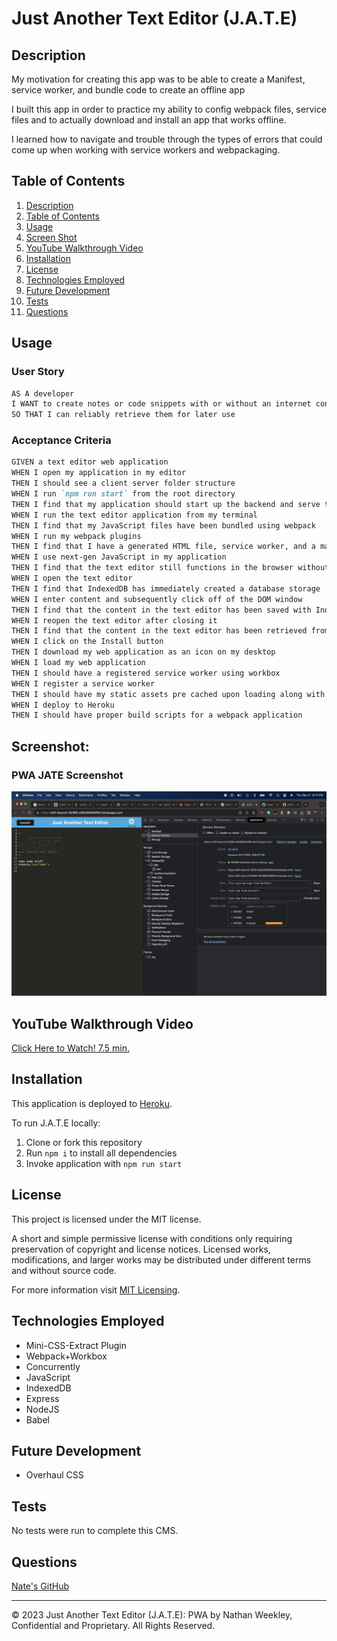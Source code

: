 # Just Another Text Editor (J.A.T.E)

## Description

My motivation for creating this app was to be able to create a Manifest, service worker, and bundle code to create an offline app

I built this app in order to practice my ability to config webpack files, service files and to actually download and install an app that works offline.

I learned how to navigate and trouble through the types of errors that could come up when working with service workers and webpackaging.

## 

## Table of Contents
1. [Description](#description)
2. [Table of Contents](#table-of-contents)
3. [Usage](#usage)
4. [Screen Shot](#screenshot)
5. [YouTube Walkthrough Video](#youtube-walkthrough-video)
6. [Installation](#installation)
7. [License](#license)
8. [Technologies Employed](#technologies-employed)
9. [Future Development](#future-development)
10. [Tests](#tests)
11. [Questions](#questions)

## Usage
### User Story

```md
AS A developer
I WANT to create notes or code snippets with or without an internet connection
SO THAT I can reliably retrieve them for later use
```

### Acceptance Criteria 

```md
GIVEN a text editor web application
WHEN I open my application in my editor
THEN I should see a client server folder structure
WHEN I run `npm run start` from the root directory
THEN I find that my application should start up the backend and serve the client
WHEN I run the text editor application from my terminal
THEN I find that my JavaScript files have been bundled using webpack
WHEN I run my webpack plugins
THEN I find that I have a generated HTML file, service worker, and a manifest file
WHEN I use next-gen JavaScript in my application
THEN I find that the text editor still functions in the browser without errors
WHEN I open the text editor
THEN I find that IndexedDB has immediately created a database storage
WHEN I enter content and subsequently click off of the DOM window
THEN I find that the content in the text editor has been saved with IndexedDB
WHEN I reopen the text editor after closing it
THEN I find that the content in the text editor has been retrieved from our IndexedDB
WHEN I click on the Install button
THEN I download my web application as an icon on my desktop
WHEN I load my web application
THEN I should have a registered service worker using workbox
WHEN I register a service worker
THEN I should have my static assets pre cached upon loading along with subsequent pages and static assets
WHEN I deploy to Heroku
THEN I should have proper build scripts for a webpack application
```

## Screenshot:
### PWA JATE Screenshot

![](/images/SS01.png)

## YouTube Walkthrough Video
[Click Here to Watch! 7.5 min.](https://youtu.be/SOGFL9JmhA8) 

## Installation
This application is deployed to [Heroku](https://still-beyond-34360-a9426848df90.herokuapp.com/).

To run J.A.T.E locally:

1. Clone or fork this repository
2. Run ```npm i``` to install all dependencies
3. Invoke application with ```npm run start```

## License
This project is licensed under the MIT license.

A short and simple permissive license with conditions only requiring preservation of copyright and license notices. Licensed works, modifications, and larger works may be distributed under different terms and without source code.<p/>For more information visit [MIT Licensing](https://choosealicense.com/licenses/mit/).

## Technologies Employed
* Mini-CSS-Extract Plugin
* Webpack+Workbox
* Concurrently
* JavaScript
* IndexedDB
* Express
* NodeJS
* Babel

## Future Development
- Overhaul CSS

## Tests
No tests were run to complete this CMS.

## Questions
[Nate's GitHub](https://github.com/Nweekley84)<br/>


- - -
© 2023 Just Another Text Editor (J.A.T.E): PWA by Nathan Weekley, Confidential and Proprietary. All Rights Reserved.
